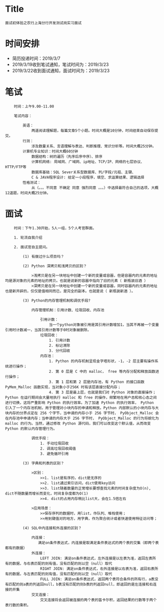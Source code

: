 # Title
    面试初体验之农行上海分行开发测试岗实习面试


# 时间安排
  
  * 简历投递时间：2019/3/7
  * 2019/3/19收到笔试通知，笔试时间为：2019/3/23
  * 2019/3/22收到面试通知，面试时间为：2019/3/23
 

# 笔试

        时间：上午9.00-11.00

        笔试内容：

            英语：
                两道阅读理解题，每篇文章5个小题。时间大概是10分钟，时间结束自动保存提交。
            行测：
                涉及数量关系、言语理解与表达、判断推理、常识分析等。时间大概25分钟。
            计算机专业知识：时间大概60分钟
                数据结构：树的遍历（先序后序中序）、排序
                计算机网络: 局域网、广域网、ip地址、TCP/IP、网络的七层协议、HTTP/FTP等
                数据库基础：SQL Sever关系型数据库、列/字段/元祖、主键、
                C & JAVA程序设计: 给定一小段程序，填空、求运算结果、逻辑选择
            性格测试：
                从（。。。不同意 不确定 同意 强烈同意 。。。）中选择最符合自己的选项，大概12道题，时间大概25分钟。


 # 面试

        时间：下午1.30开始，5人一组，5个人考官群面。

        1. 轮流自我介绍

        2. 面试官自主提问。

            (1) 有做过什么项目吗？

            (2) Python 深拷贝和浅拷贝的区别？

                >浅拷贝是在另一块地址中创建一个新的变量或容器，但是容器内的元素的地址均是源对象的元素的地址的拷贝。也就是说新的容器中指向了旧的元素（ 新瓶装旧酒 ）         
                >深拷贝是在另一块地址中创建一个新的变量或容器，同时容器内的元素的地址也是新开辟的，仅仅是值相同而已，是完全的副本。也就是说（ 新瓶装新酒 ）。

            (3) Python的内存管理机制和调优手段?
            
                内存管理机制：引用计数、垃圾回收、内存池 

                    引用计数：
                        当一个python对象被引用是其引用计数增加1，当其不再被一个变量引用时计数减一，当其引用计数等于0时对象被删除。
                    垃圾回收：
                        1. 引用计数
                        2. 标记清除
                        3. 分代回收
                    内存池：
                        1. Python 的内存机制呈现金字塔形状，-1，-2 层主要有操作系统进行操作；
                        2. 第 0 层是 C 中的 malloc， free 等内存分配和释放函数进行操作；
                        3. 第 1 层和第 2 层是内存池，有 Python 的接口函数 PyMem_Malloc 函数实现，当对象小于256K 时有该层直接分配内存；
                        4. 第 3 层是最上层，也就是我们对 Python 对象的直接操作；Python 在运行期间会大量地执行 malloc 和 free 的操作，频繁地在用户态和核心态之间进行切换，这将严重影响 Python 的执行效率。为了加速 Python 的执行效率， Python 引入了一个内存池机制，用于管理对小块内存的申请和释放。Python 内部默认的小块内存与大块内存的分界点定在 256 个字节，当申请的内存小于 256 字节时， PyObject_Malloc 会在内存池中申请内存；当申请的内存大于 256 字节时， PyObject_Malloc 的行为将蜕化为 malloc 的行为。当然，通过修改 Python 源代码，我们可以改变这个默认值，从而改变 Python 的默认内存管理行为。

                调优手段：
                    1. 手动垃圾回收
                    2. 调高垃圾回收阈值
                    3. 避免循环引用

            (3) 字典和列表的区别？

                >区别：
                    >>1. list是有序的，dict是无序的
                    >>2. list通过索引访问，dict使用key访问
                    >>3. list随着数量的正常增长要想查找元素的时间复杂度为O(n), dict不随数量而增长而变化，时间复杂度都为O(1)
                    >>4. dict的占用内存稍比list大，会在1.5倍左右
                    
                >应用场景：
                    >>保存序列的数据时，用list，作队列、堆栈使用；
                    >>用到键值对的地方，用字典，作为聚合统计或者快速使用特征访问等；

            (4) SQL中内连接和外连接的区别？

                内连接：
                   满足on条件表达式，内连接是取满足条件表达式的两个表的交集（即两个表都有的数据）
                外连接：
                    LEFT JOIN: 满足on条件表达式，左外连接是以左表为准，返回左表所有的数据，与右表匹配的则有值，没有匹配的则以空（null）取代
                    RIGHT JOIN: 满足on条件表达式，右外连接是以右表为准，返回右表所有的数据，与左表匹配的则有值，没有匹配的则以空（null）取代
                    FULL JOIN: 满足on条件表达式，返回两个表符合条件的所有行，a表没有匹配的则a表的列返回null，b表没有匹配的则b表的列返回null，即返回的是左连接和右连接的并集
                交叉连接：
                    交叉连接将会返回被连接的两个表的笛卡尔积，返回结果的行数等于两个表行数的乘积。
           
